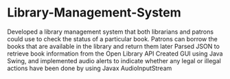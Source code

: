 # Library-Management-System
Developed a library management system that both librarians and patrons could use to check the status of a particular book.
Patrons can borrow the books that are available in the library and return them later
Parsed JSON to retrieve book information from the Open Library API
Created GUI using Java Swing, and implemented audio alerts to indicate whether any legal or illegal actions have been done by using Javax AudioInputStream
